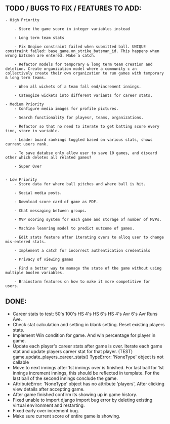 
## TODO / BUGS TO FIX / FEATURES TO ADD:
    - High Priority
         
        - Store the game score in integer variables instead 

        - Long term team stats

        - Fix Unqiue constraint failed when submitted ball. UNIQUE constraint failed: base_game.on_strike_batsman_id. This happens when wrong batsmen are entered. Make a catch.

        - Refactor models for temporary & long term team creation and deletion. Create organization model where a community c an collectively create their own organization to run games with temporary & long term teams. 

        - When all wickets of a team fall end/increment innings.

        - Cateogize wickets into different variants for career stats.

    - Medium Priority
        - Configure media images for profile pictures.

        - Search functionality for playesr, teams, organizations.

        - Refactor so that no need to iterate to get batting score every time, store in variable.

        - Leader board rankings toggled based on various stats, shows current users rank.

        - To save databse only allow user to save 10 games, and discard other which deletes all related games?

        - Super Over


    - Low Priority
        - Store data for where ball pitches and where ball is hit.
        
        - Social media posts.

        - Download score card of game as PDF.

        - Chat messaging between groups.

        - MVP scoring system for each game and storage of number of MVPs.

        - Machine leanring model to predict outcome of games.

        - Edit stats feature after iterating overs to alloq user to change mis-entered stats.

        - Implement a catch for incorrect authentication credentials

        - Privacy of viewing games
        
        - Find a better way to manage the state of the game without using multiple boolen variables.

        - Brainstorm features on how to make it more competitive for users.

## DONE:
- Career stats to test: 50's	100's	HS	4's HS	6's HS	4's Avr	6's Avr Runs Ave.
- Check stat calculation and setting in blank setting. Reset existing players stats.
- Implement Win condition for game. And win percentage for player in game.
- Update each player's career stats after game is over.
Iterate each game stat and update players career stat for that player. (TEST)
game.update_players_career_stats()
TypeError: 'NoneType' object is not callable 
- Move to next innings after 1st innings over is finished.
For last ball for 1st innings increment innings, this should be reflected in template. For the last ball of the second innings conclude the game. 
- AttributeError: 'NoneType' object has no attribute 'players', After clicking view details after accepting game.
- After game finished confirm its showing up in game history.
- Fixed unable to import django import bug error by deleting
existing virtual environment and restarting.
- Fixed early over increment bug.
- Make sure current score of entire game is showing.
